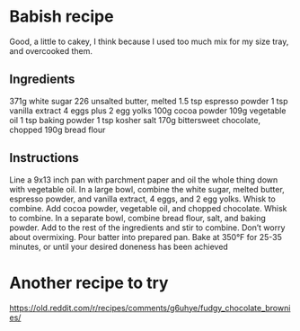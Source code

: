# Babish recipe

Good, a little to cakey, I think because I used too much mix for my size tray,
and overcooked them.

## Ingredients

371g white sugar
226 unsalted butter, melted
1.5 tsp espresso powder
1 tsp vanilla extract
4 eggs plus 2 egg yolks
100g cocoa powder
109g vegetable oil
1 tsp baking powder
1 tsp kosher salt
170g bittersweet chocolate, chopped
190g bread flour

## Instructions

Line a 9x13 inch pan with parchment paper and oil the whole thing down with vegetable oil.
In a large bowl, combine the white sugar, melted butter, espresso powder, and vanilla extract, 4 eggs, and 2 egg yolks. Whisk to combine.
Add cocoa powder, vegetable oil, and chopped chocolate. Whisk to combine.
In a separate bowl, combine bread flour, salt, and baking powder. Add to the rest of the ingredients and stir to combine. Don’t worry about overmixing.
Pour batter into prepared pan. Bake at 350°F for 25-35 minutes, or until your desired doneness has been achieved

# Another recipe to try

https://old.reddit.com/r/recipes/comments/g6uhye/fudgy_chocolate_brownies/
